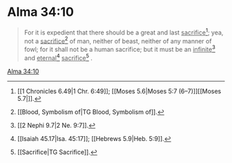 # Alma 34:10

> For it is expedient that there should be a great and last <u>sacrifice</u>[^a]; yea, not a <u>sacrifice</u>[^b] of man, neither of beast, neither of any manner of fowl; for it shall not be a human sacrifice; but it must be an <u>infinite</u>[^c] and <u>eternal</u>[^d] <u>sacrifice</u>[^e] .

[Alma 34:10](https://www.churchofjesuschrist.org/study/scriptures/bofm/alma/34?lang=eng&id=p10#p10)


[^a]: [[1 Chronicles 6.49|1 Chr. 6:49]]; [[Moses 5.6|Moses 5:7 (6–7)]][[Moses 5.7|]].  
[^b]: [[Blood, Symbolism of|TG Blood, Symbolism of]].  
[^c]: [[2 Nephi 9.7|2 Ne. 9:7]].  
[^d]: [[Isaiah 45.17|Isa. 45:17]]; [[Hebrews 5.9|Heb. 5:9]].  
[^e]: [[Sacrifice|TG Sacrifice]].  
